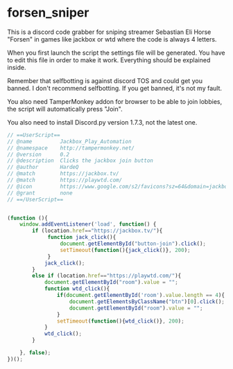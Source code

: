 ﻿# forsen_sniper

This is a discord code grabber for sniping streamer Sebastian Eli Horse "Forsen" in games like jackbox or wtd where the code is always 4 letters. 

When you first launch the script the settings file will be generated. You have to edit this file in order to make it work. Everything should be explained inside.

Remember that selfbotting is against discord TOS and could get you banned. I don't recommend selfbotting. If you get banned, it's not my fault.

You also need TamperMonkey addon for browser to be able to join lobbies, the script will automatically press "Join".

You also need to install Discord.py version 1.7.3, not the latest one.


```javascript
// ==UserScript==
// @name         Jackbox_Play_Automation
// @namespace    http://tampermonkey.net/
// @version      0.2
// @description  Clicks the jackbox join button
// @author       HardeQ
// @match        https://jackbox.tv/
// @match        https://playwtd.com/
// @icon         https://www.google.com/s2/favicons?sz=64&domain=jackbox.tv
// @grant        none
// ==/UserScript==


(function (){
    window.addEventListener('load', function() {
        if (location.href=="https://jackbox.tv/"){
             function jack_click(){
                 document.getElementById("button-join").click();
                 setTimeout(function(){jack_click()}, 200);
             }
            jack_click();
        }
        else if (location.href=="https://playwtd.com/"){
            document.getElementById("room").value = "";
            function wtd_click(){
                if(document.getElementById('room').value.length == 4){
                    document.getElementsByClassName("btn")[0].click();
                    document.getElementById("room").value = "";
                }
                setTimeout(function(){wtd_click()}, 200);
            }
            wtd_click();
        }

    }, false);
})();
```
